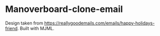 # Manoverboard-clone-email
Design taken from https://reallygoodemails.com/emails/happy-holidays-friend. Built with MJML.
